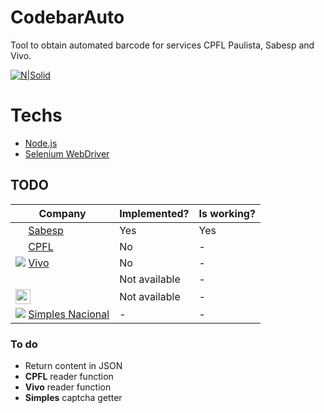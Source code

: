 # CodebarAuto
Tool to obtain automated barcode for services CPFL Paulista, Sabesp and Vivo.

[![N|Solid](https://login.vivo.com.br/loginmarca/favicon.ico)][vivo]

# Techs
* [Node.js][node.js] 
* [Selenium WebDriver][selenium]

## TODO
|Company|Implemented?|Is working?|
| -     | -          | -         |
[<img src="http://site.sabesp.com.br/site/favicon.ico" height="16" width="16">][sabesp] [Sabesp][sabesp]|Yes|Yes|
[<img src="https://www.cpfl.com.br/Style%20Library/imagens/icons/favicon.ico" height="16" width="16">][cpfl] [CPFL][cpfl]|No|-|
[![](https://login.vivo.com.br/loginmarca/favicon.ico)][vivo] [Vivo][vivo]|No|-|
<img src="https://github.com/favicon.ico" height="16" width="16">|Not available|- |
<img src="https://github.com/favicon.ico" height="24">|Not available|- |
[![](https://www8.receita.fazenda.gov.br/SimplesNacional/img/marca_Simples.png)][vivo] [Simples Nacional][simples]|-|-|

### To do
- Return content in JSON
- **CPFL** reader function
- **Vivo** reader function
- **Simples** captcha getter

[selenium]: <https://selenium.dev>
[node.js]: <http://nodejs.org>
[sabesp]: <http://site.sabesp.com.br/>
[cpfl]: <https://servicosonline.cpfl.com.br/agencia-webapp>
[vivo]: <https://login.vivo.com.br/>
[simples]: <https://www8.receita.fazenda.gov.br/SimplesNacional/Servicos/Grupo.aspx?grp=t&area=1>
[simples2]: <https://www8.receita.fazenda.gov.br/SimplesNacional/controleAcesso/Autentica.aspx?id=60>
[simples3]: <https://www8.receita.fazenda.gov.br/SimplesNacional/Aplicacoes/ATSPO/pgdasd2018.app/Das/PorPa>